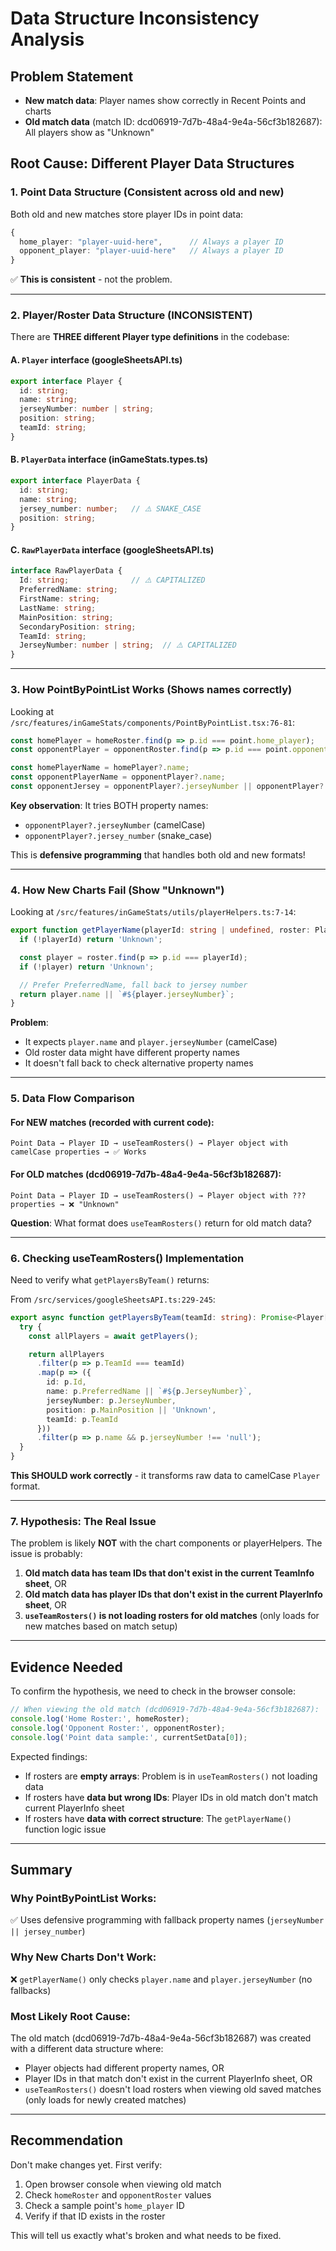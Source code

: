 # Data Structure Inconsistency Analysis

## Problem Statement
- **New match data**: Player names show correctly in Recent Points and charts
- **Old match data** (match ID: dcd06919-7d7b-48a4-9e4a-56cf3b182687): All players show as "Unknown"

## Root Cause: Different Player Data Structures

### 1. **Point Data Structure** (Consistent across old and new)

Both old and new matches store player IDs in point data:
```typescript
{
  home_player: "player-uuid-here",      // Always a player ID
  opponent_player: "player-uuid-here"   // Always a player ID
}
```

✅ **This is consistent** - not the problem.

---

### 2. **Player/Roster Data Structure** (INCONSISTENT)

There are **THREE different Player type definitions** in the codebase:

#### A. `Player` interface (googleSheetsAPI.ts)
```typescript
export interface Player {
  id: string;
  name: string;
  jerseyNumber: number | string;
  position: string;
  teamId: string;
}
```

#### B. `PlayerData` interface (inGameStats.types.ts)
```typescript
export interface PlayerData {
  id: string;
  name: string;
  jersey_number: number;   // ⚠️ SNAKE_CASE
  position: string;
}
```

#### C. `RawPlayerData` interface (googleSheetsAPI.ts)
```typescript
interface RawPlayerData {
  Id: string;              // ⚠️ CAPITALIZED
  PreferredName: string;
  FirstName: string;
  LastName: string;
  MainPosition: string;
  SecondaryPosition: string;
  TeamId: string;
  JerseyNumber: number | string;  // ⚠️ CAPITALIZED
}
```

---

### 3. **How PointByPointList Works (Shows names correctly)**

Looking at `/src/features/inGameStats/components/PointByPointList.tsx:76-81`:

```typescript
const homePlayer = homeRoster.find(p => p.id === point.home_player);
const opponentPlayer = opponentRoster.find(p => p.id === point.opponent_player);

const homePlayerName = homePlayer?.name;
const opponentPlayerName = opponentPlayer?.name;
const opponentJersey = opponentPlayer?.jerseyNumber || opponentPlayer?.jersey_number;
```

**Key observation**: It tries BOTH property names:
- `opponentPlayer?.jerseyNumber` (camelCase)
- `opponentPlayer?.jersey_number` (snake_case)

This is **defensive programming** that handles both old and new formats!

---

### 4. **How New Charts Fail (Show "Unknown")**

Looking at `/src/features/inGameStats/utils/playerHelpers.ts:7-14`:

```typescript
export function getPlayerName(playerId: string | undefined, roster: Player[]): string {
  if (!playerId) return 'Unknown';

  const player = roster.find(p => p.id === playerId);
  if (!player) return 'Unknown';

  // Prefer PreferredName, fall back to jersey number
  return player.name || `#${player.jerseyNumber}`;
}
```

**Problem**:
- It expects `player.name` and `player.jerseyNumber` (camelCase)
- Old roster data might have different property names
- It doesn't fall back to check alternative property names

---

### 5. **Data Flow Comparison**

#### For NEW matches (recorded with current code):
```
Point Data → Player ID → useTeamRosters() → Player object with camelCase properties → ✅ Works
```

#### For OLD matches (dcd06919-7d7b-48a4-9e4a-56cf3b182687):
```
Point Data → Player ID → useTeamRosters() → Player object with ??? properties → ❌ "Unknown"
```

**Question**: What format does `useTeamRosters()` return for old match data?

---

### 6. **Checking useTeamRosters() Implementation**

Need to verify what `getPlayersByTeam()` returns:

From `/src/services/googleSheetsAPI.ts:229-245`:

```typescript
export async function getPlayersByTeam(teamId: string): Promise<Player[]> {
  try {
    const allPlayers = await getPlayers();

    return allPlayers
      .filter(p => p.TeamId === teamId)
      .map(p => ({
        id: p.Id,
        name: p.PreferredName || `#${p.JerseyNumber}`,
        jerseyNumber: p.JerseyNumber,
        position: p.MainPosition || 'Unknown',
        teamId: p.TeamId
      }))
      .filter(p => p.name && p.jerseyNumber !== 'null');
  }
}
```

**This SHOULD work correctly** - it transforms raw data to camelCase `Player` format.

---

### 7. **Hypothesis: The Real Issue**

The problem is likely **NOT** with the chart components or playerHelpers. The issue is probably:

1. **Old match data has team IDs that don't exist in the current TeamInfo sheet**, OR
2. **Old match data has player IDs that don't exist in the current PlayerInfo sheet**, OR
3. **`useTeamRosters()` is not loading rosters for old matches** (only loads for new matches based on match setup)

---

## Evidence Needed

To confirm the hypothesis, we need to check in the browser console:

```javascript
// When viewing the old match (dcd06919-7d7b-48a4-9e4a-56cf3b182687):
console.log('Home Roster:', homeRoster);
console.log('Opponent Roster:', opponentRoster);
console.log('Point data sample:', currentSetData[0]);
```

Expected findings:
- If rosters are **empty arrays**: Problem is in `useTeamRosters()` not loading data
- If rosters have **data but wrong IDs**: Player IDs in old match don't match current PlayerInfo sheet
- If rosters have **data with correct structure**: The `getPlayerName()` function logic issue

---

## Summary

### Why PointByPointList Works:
✅ Uses defensive programming with fallback property names (`jerseyNumber || jersey_number`)

### Why New Charts Don't Work:
❌ `getPlayerName()` only checks `player.name` and `player.jerseyNumber` (no fallbacks)

### Most Likely Root Cause:
The old match (dcd06919-7d7b-48a4-9e4a-56cf3b182687) was created with a different data structure where:
- Player objects had different property names, OR
- Player IDs in that match don't exist in the current PlayerInfo sheet, OR
- `useTeamRosters()` doesn't load rosters when viewing old saved matches (only loads for newly created matches)

---

## Recommendation

Don't make changes yet. First verify:

1. Open browser console when viewing old match
2. Check `homeRoster` and `opponentRoster` values
3. Check a sample point's `home_player` ID
4. Verify if that ID exists in the roster

This will tell us exactly what's broken and what needs to be fixed.
